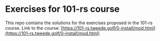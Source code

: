 # Exercises for 101-rs course

This repo contains the solutions for the exercises proposed in the 101-rs course. Link to the course: [https://101-rs.tweede.golf/0-install/mod.html](https://101-rs.tweede.golf/0-install/mod.html)